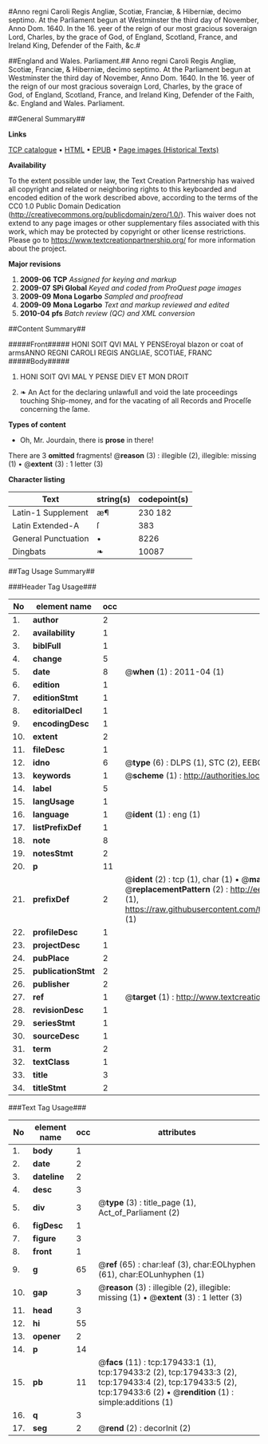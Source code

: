 #Anno regni Caroli Regis Angliæ, Scotiæ, Franciæ, & Hiberniæ, decimo septimo. At the Parliament begun at Westminster the third day of November, Anno Dom. 1640. In the 16. yeer of the reign of our most gracious soveraign Lord, Charles, by the grace of God, of England, Scotland, France, and Ireland King, Defender of the Faith, &c.#

##England and Wales. Parliament.##
Anno regni Caroli Regis Angliæ, Scotiæ, Franciæ, & Hiberniæ, decimo septimo. At the Parliament begun at Westminster the third day of November, Anno Dom. 1640. In the 16. yeer of the reign of our most gracious soveraign Lord, Charles, by the grace of God, of England, Scotland, France, and Ireland King, Defender of the Faith, &c.
England and Wales. Parliament.

##General Summary##

**Links**

[TCP catalogue](http://www.ota.ox.ac.uk/tcp/)  • 
[HTML](http://tei.it.ox.ac.uk/tcp/Texts-HTML/free/B02/B02958.html)  • 
[EPUB](http://tei.it.ox.ac.uk/tcp/Texts-EPUB/free/B02/B02958.epub) • 
[Page images (Historical Texts)](https://historicaltexts.jisc.ac.uk/eebo-52612405e)

**Availability**

To the extent possible under law, the Text Creation Partnership has waived all copyright and related or neighboring rights to this keyboarded and encoded edition of the work described above, according to the terms of the CC0 1.0 Public Domain Dedication (http://creativecommons.org/publicdomain/zero/1.0/). This waiver does not extend to any page images or other supplementary files associated with this work, which may be protected by copyright or other license restrictions. Please go to https://www.textcreationpartnership.org/ for more information about the project.

**Major revisions**

1. __2009-06__ __TCP__ *Assigned for keying and markup*
1. __2009-07__ __SPi Global__ *Keyed and coded from ProQuest page images*
1. __2009-09__ __Mona Logarbo__ *Sampled and proofread*
1. __2009-09__ __Mona Logarbo__ *Text and markup reviewed and edited*
1. __2010-04__ __pfs__ *Batch review (QC) and XML conversion*

##Content Summary##

#####Front#####
HONI SOIT QVI MAL Y PENSEroyal blazon or coat of armsANNO REGNI CAROLI REGIS ANGLIAE, SCOTIAE, FRANC
#####Body#####

1. HONI SOIT QVI MAL Y PENSE DIEV ET MON DROIT

1. ❧ An Act for the declaring unlawfull and void the late proceedings touching Ship-money, and for the vacating of all Records and Proceſſe concerning the ſame.

**Types of content**

  * Oh, Mr. Jourdain, there is **prose** in there!

There are 3 **omitted** fragments! 
 @__reason__ (3) : illegible (2), illegible: missing (1)  •  @__extent__ (3) : 1 letter (3)

**Character listing**


|Text|string(s)|codepoint(s)|
|---|---|---|
|Latin-1 Supplement|æ¶|230 182|
|Latin Extended-A|ſ|383|
|General Punctuation|•|8226|
|Dingbats|❧|10087|

##Tag Usage Summary##

###Header Tag Usage###

|No|element name|occ|attributes|
|---|---|---|---|
|1.|__author__|2||
|2.|__availability__|1||
|3.|__biblFull__|1||
|4.|__change__|5||
|5.|__date__|8| @__when__ (1) : 2011-04 (1)|
|6.|__edition__|1||
|7.|__editionStmt__|1||
|8.|__editorialDecl__|1||
|9.|__encodingDesc__|1||
|10.|__extent__|2||
|11.|__fileDesc__|1||
|12.|__idno__|6| @__type__ (6) : DLPS (1), STC (2), EEBO-CITATION (1), OCLC (1), VID (1)|
|13.|__keywords__|1| @__scheme__ (1) : http://authorities.loc.gov/ (1)|
|14.|__label__|5||
|15.|__langUsage__|1||
|16.|__language__|1| @__ident__ (1) : eng (1)|
|17.|__listPrefixDef__|1||
|18.|__note__|8||
|19.|__notesStmt__|2||
|20.|__p__|11||
|21.|__prefixDef__|2| @__ident__ (2) : tcp (1), char (1)  •  @__matchPattern__ (2) : ([0-9\-]+):([0-9IVX]+) (1), (.+) (1)  •  @__replacementPattern__ (2) : http://eebo.chadwyck.com/downloadtiff?vid=$1&page=$2 (1), https://raw.githubusercontent.com/textcreationpartnership/Texts/master/tcpchars.xml#$1 (1)|
|22.|__profileDesc__|1||
|23.|__projectDesc__|1||
|24.|__pubPlace__|2||
|25.|__publicationStmt__|2||
|26.|__publisher__|2||
|27.|__ref__|1| @__target__ (1) : http://www.textcreationpartnership.org/docs/. (1)|
|28.|__revisionDesc__|1||
|29.|__seriesStmt__|1||
|30.|__sourceDesc__|1||
|31.|__term__|2||
|32.|__textClass__|1||
|33.|__title__|3||
|34.|__titleStmt__|2||


###Text Tag Usage###

|No|element name|occ|attributes|
|---|---|---|---|
|1.|__body__|1||
|2.|__date__|2||
|3.|__dateline__|2||
|4.|__desc__|3||
|5.|__div__|3| @__type__ (3) : title_page (1), Act_of_Parliament (2)|
|6.|__figDesc__|1||
|7.|__figure__|3||
|8.|__front__|1||
|9.|__g__|65| @__ref__ (65) : char:leaf (3), char:EOLhyphen (61), char:EOLunhyphen (1)|
|10.|__gap__|3| @__reason__ (3) : illegible (2), illegible: missing (1)  •  @__extent__ (3) : 1 letter (3)|
|11.|__head__|3||
|12.|__hi__|55||
|13.|__opener__|2||
|14.|__p__|14||
|15.|__pb__|11| @__facs__ (11) : tcp:179433:1 (1), tcp:179433:2 (2), tcp:179433:3 (2), tcp:179433:4 (2), tcp:179433:5 (2), tcp:179433:6 (2)  •  @__rendition__ (1) : simple:additions (1)|
|16.|__q__|3||
|17.|__seg__|2| @__rend__ (2) : decorInit (2)|
